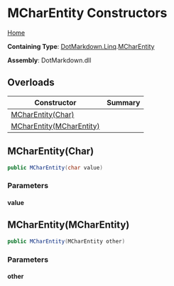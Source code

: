 # MCharEntity Constructors

[Home](../../../../README.md)

**Containing Type**: [DotMarkdown.Linq](../../README.md)\.[MCharEntity](../README.md)

**Assembly**: DotMarkdown\.dll

## Overloads

| Constructor | Summary |
| ----------- | ------- |
| [MCharEntity(Char)](#DotMarkdown_Linq_MCharEntity__ctor_System_Char_) | |
| [MCharEntity(MCharEntity)](#DotMarkdown_Linq_MCharEntity__ctor_DotMarkdown_Linq_MCharEntity_) | |

## MCharEntity\(Char\)<a name="DotMarkdown_Linq_MCharEntity__ctor_System_Char_"></a>

```csharp
public MCharEntity(char value)
```

### Parameters

#### value

## MCharEntity\(MCharEntity\)<a name="DotMarkdown_Linq_MCharEntity__ctor_DotMarkdown_Linq_MCharEntity_"></a>

```csharp
public MCharEntity(MCharEntity other)
```

### Parameters

#### other

